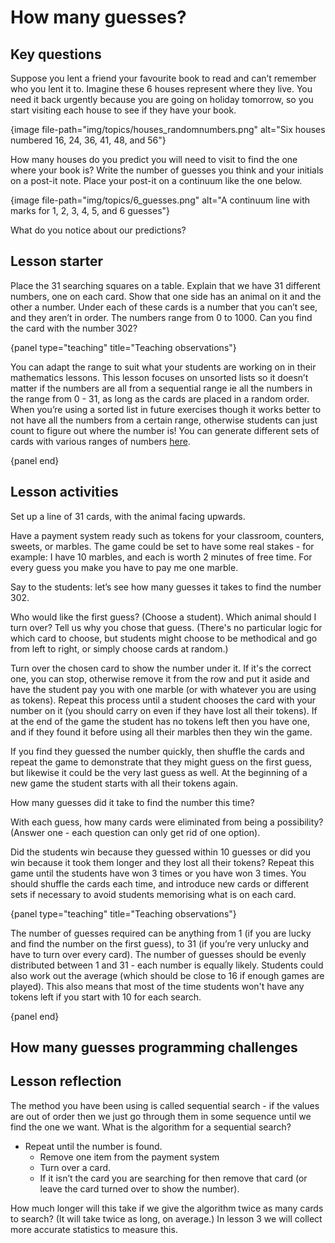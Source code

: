 # How many guesses?

## Key questions

Suppose you lent a friend your favourite book to read and can’t remember who you lent it to.
Imagine these 6 houses represent where they live.
You need it back urgently because you are going on holiday tomorrow, so you start visiting each house to see if they have your book.

{image file-path="img/topics/houses_randomnumbers.png" alt="Six houses numbered 16, 24, 36, 41, 48, and 56"}

How many houses do you predict you will need to visit to find the one where your book is?
Write the number of guesses you think and your initials on a post-it note.
Place your post-it on a continuum like the one below.

{image file-path="img/topics/6_guesses.png" alt="A continuum line with marks
for 1, 2, 3, 4, 5, and 6 guesses"}

What do you notice about our predictions?

## Lesson starter

Place the 31 searching squares on a table.
Explain that we have 31 different numbers, one on each card.
Show that one side has an animal on it and the other a number.
Under each of these cards is a number that you can’t see, and they aren’t in order.
The numbers range from 0 to 1000. Can you find the card with the number 302?

{panel type="teaching" title="Teaching observations"}

You can adapt the range to suit what your students are working on in their mathematics lessons.
This lesson focuses on unsorted lists so it doesn’t matter if the numbers are all from a sequential range ie all the numbers in the range from 0 - 31, as long as the cards are placed in a random order.
When you’re using a sorted list in future exercises though it works better to not have all the numbers from a certain range, otherwise students can just count to figure out where the number is!
You can generate different sets of cards with various ranges of numbers [here](http://www.example.com).

{panel end}

## Lesson activities

Set up a line of 31 cards, with the animal facing upwards.

Have a payment system ready such as tokens for your classroom, counters, sweets, or marbles.
The game could be set to have some real stakes - for example: I have 10 marbles, and each is worth 2 minutes of free time.
For every guess you make you have to pay me one marble.

Say to the students: let’s see how many guesses it takes to find the number 302.

Who would like the first guess? (Choose a student).
Which animal should I turn over? Tell us why you chose that guess.
(There's no particular logic for which card to choose, but students might choose to be methodical and go from left to right, or simply choose cards at random.)

Turn over the chosen card to show the number under it.
If it's the correct one, you can stop, otherwise remove it from the row and put it aside and have the student pay you with one marble (or with whatever you are using as tokens).
Repeat this process until a student chooses the card with your number on it (you should carry on even if they have lost all their tokens).
If at the end of the game the student has no tokens left then you have one, and if they found it before using all their marbles then they win the game.

If you find they guessed the number quickly, then shuffle the cards and repeat the game to demonstrate that they might guess on the first guess, but likewise it could be the very last guess as well.
At the beginning of a new game the student starts with all their tokens again.

How many guesses did it take to find the number this time?

With each guess, how many cards were eliminated from being a possibility? (Answer one - each question can only get rid of one option).

Did the students win because they guessed within 10 guesses or did you win because it took them longer and they lost all their tokens?
Repeat this game until the students have won 3 times or you have won 3 times.
You should shuffle the cards each time, and introduce new cards or different sets if necessary to avoid students memorising what is on each card.

{panel type="teaching" title="Teaching observations"}

The number of guesses required can be anything from 1 (if you are lucky and find the number on the first guess), to 31 (if you’re very unlucky and have to turn over every card).
The number of guesses should be evenly distributed between 1 and 31 - each number is equally likely.
Students could also work out the average (which should be close to 16 if enough games are played).
This also means that most of the time students won't have any tokens left if you start with 10 for each search.

{panel end}

## How many guesses programming challenges



## Lesson reflection

The method you have been using is called sequential search - if the values are out of order then we just go through them in some sequence until we find the one we want.
What is the algorithm for a sequential search?

-   Repeat until the number is found.
    +   Remove one item from the payment system
    +   Turn over a card.
    +   If it isn’t the card you are searching for then remove that card (or leave the card turned over to show the number).

How much longer will this take if we give the algorithm twice as many cards to search? (It will take twice as long, on average.)
In lesson 3 we will collect more accurate statistics to measure this.
